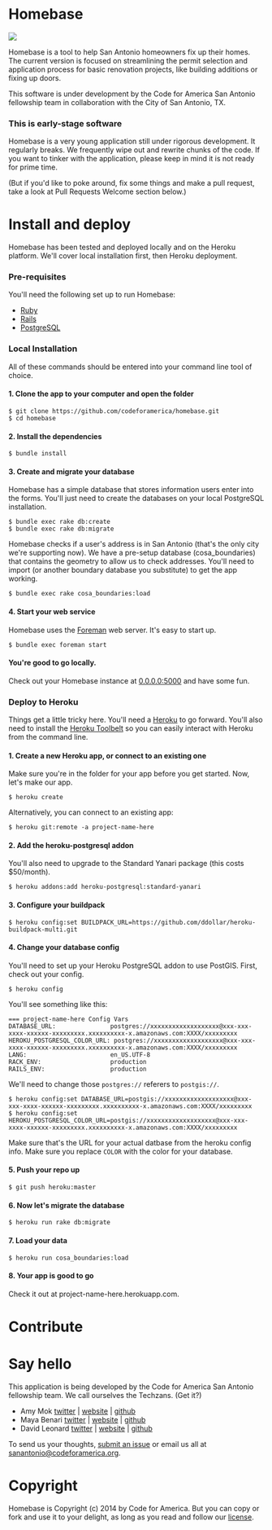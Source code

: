 Homebase
========

<img src="http://i.imgur.com/Pa5lhV2.gif" />

Homebase is a tool to help San Antonio homeowners fix up their homes. The current version is focused on streamlining the permit selection and application process for basic renovation projects, like building additions or fixing up doors.

This software is under development by the Code for America San Antonio fellowship team in collaboration with the City of San Antonio, TX.

### This is early-stage software

Homebase is a very young application still under rigorous development. It regularly breaks. We frequently wipe out and rewrite chunks of the code. If you want to tinker with the application, please keep in mind it is not ready for prime time.

(But if you'd like to poke around, fix some things and make a pull request, take a look at Pull Requests Welcome section below.)

# Install and deploy

Homebase has been tested and deployed locally and on the Heroku platform. We'll cover local installation first, then Heroku deployment.

### Pre-requisites

You'll need the following set up to run Homebase:

* [Ruby](https://github.com/codeforamerica/howto/blob/master/Ruby.md)
* [Rails](https://github.com/codeforamerica/howto/blob/master/Rails.md)
* [PostgreSQL](https://github.com/codeforamerica/howto/blob/master/PostgreSQL.md)

### Local Installation

All of these commands should be entered into your command line tool of choice.

#### 1. Clone the app to your computer and open the folder

    $ git clone https://github.com/codeforamerica/homebase.git
    $ cd homebase

#### 2. Install the dependencies

    $ bundle install

#### 3. Create and migrate your database

Homebase has a simple database that stores information users enter into the forms. You'll just need to create the databases on your local PostgreSQL installation.

    $ bundle exec rake db:create
    $ bundle exec rake db:migrate

Homebase checks if a user's address is in San Antonio (that's the only city we're supporting now). We have a pre-setup database (cosa_boundaries) that contains the geometry to allow us to check addresses. You'll need to import (or another boundary database you substitute) to get the app working.

    $ bundle exec rake cosa_boundaries:load

#### 4. Start your web service

Homebase uses the [Foreman](http://theforeman.org/) web server. It's easy to start up.

    $ bundle exec foreman start

#### You're good to go locally.

Check out your Homebase instance at [0.0.0.0:5000](http://0.0.0.0:5000) and have some fun.

### Deploy to Heroku

Things get a little tricky here. You'll need a [Heroku](https://heroku.com) to go forward. You'll also need to install the [Heroku Toolbelt](https://toolbelt.heroku.com/) so you can easily interact with Heroku from the command line.

#### 1. Create a new Heroku app, or connect to an existing one

Make sure you're in the folder for your app before you get started. Now, let's make our app.

    $ heroku create

Alternatively, you can connect to an existing app:

    $ heroku git:remote -a project-name-here

#### 2. Add the heroku-postgresql addon

You'll also need to upgrade to the Standard Yanari package (this costs $50/month).

    $ heroku addons:add heroku-postgresql:standard-yanari

#### 3. Configure your buildpack

    $ heroku config:set BUILDPACK_URL=https://github.com/ddollar/heroku-buildpack-multi.git

#### 4. Change your database config

You'll need to set up your Heroku PostgreSQL addon to use PostGIS. First, check out your config.

    $ heroku config

You'll see something like this:

    === project-name-here Config Vars
    DATABASE_URL:               postgres://xxxxxxxxxxxxxxxxxxx@xxx-xxx-xxxx-xxxxxx-xxxxxxxxx.xxxxxxxxxx-x.amazonaws.com:XXXX/xxxxxxxxx
    HEROKU_POSTGRESQL_COLOR_URL: postgres://xxxxxxxxxxxxxxxxxxx@xxx-xxx-xxxx-xxxxxx-xxxxxxxxx.xxxxxxxxxx-x.amazonaws.com:XXXX/xxxxxxxxx
    LANG:                       en_US.UTF-8
    RACK_ENV:                   production
    RAILS_ENV:                  production

We'll need to change those `postgres://` referers to `postgis://`.

    $ heroku config:set DATABASE_URL=postgis://xxxxxxxxxxxxxxxxxxx@xxx-xxx-xxxx-xxxxxx-xxxxxxxxx.xxxxxxxxxx-x.amazonaws.com:XXXX/xxxxxxxxx
    $ heroku config:set HEROKU_POSTGRESQL_COLOR_URL=postgis://xxxxxxxxxxxxxxxxxxx@xxx-xxx-xxxx-xxxxxx-xxxxxxxxx.xxxxxxxxxx-x.amazonaws.com:XXXX/xxxxxxxxx

Make sure that's the URL for your actual datbase from the heroku config info. Make sure you replace `COLOR` with the color for your database.

#### 5. Push your repo up

    $ git push heroku:master

#### 6. Now let's migrate the database

    $ heroku run rake db:migrate

#### 7. Load your data

    $ heroku run cosa_boundaries:load

#### 8. Your app is good to go

Check it out at project-name-here.herokuapp.com.

# Contribute



# Say hello

This application is being developed by the Code for America San Antonio fellowship team. We call ourselves the Techzans. (Get it?)

* Amy Mok  [twitter](https://twitter.com/amymok) | [website](http://mokamy.com) | [github](https://github.com/amymok)
* Maya Benari  [twitter](https://twitter.com/mayabenari) | [website](http://maya-benari.com/) | [github](https://github.com/maya-)
* David Leonard  [twitter](https://twitter.com/davidleonardii) | [website](http://davidleonard.me) | [github](https://github.com/davidrleonard)

To send us your thoughts, [submit an issue](https://github.com/codeforamerica/homebase/issues) or email us all at [sanantonio@codeforamerica.org](mailto:sanantonio@codeforamerica.org).

# Copyright

Homebase is Copyright (c) 2014 by Code for America. But you can copy or fork and use it to your delight, as long as you read and follow our [license](https://github.com/codeforamerica/homebase/blob/master/LICENSE).
